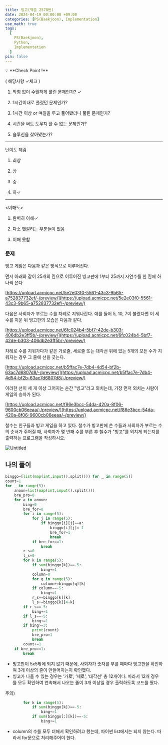 ```yaml
---
title: 빙고(백준 2578번)
date: 2024-04-19 00:00:00 +09:00
categories: [PS(Baekjoon), Implementation]
use_math: true
tags:
  [
    PS(Baekjoon),
    Python,
    Implementation
  ]
pin: false
---
```

<aside>
💡 **Check Point !**

( 해당사항 ✓체크 )

1. 막힘 없이 수월하게 풀린 문제인가? ✓

2. 1시간이내로 풀렸던 문제인가?

3. 1시간 이상 or 며칠을 두고 풀어봤더니 풀린 문제인가?

4. 시간을 써도 도무지 풀 수 없는 문제인가?

5. 솔루션을 찾아봤는가?

---

난이도 체감

1. 최상

2. 상

3. 중

4. 하✓

---

<이해도>

1. 완벽히 이해✓

2. 다소 헷갈리는 부분들이 있음

3. 이해 못함

</aside>

### 문제

빙고 게임은 다음과 같은 방식으로 이루어진다.

먼저 아래와 같이 25개의 칸으로 이루어진 빙고판에 1부터 25까지 자연수를 한 칸에 하나씩 쓴다

[https://upload.acmicpc.net/5e2e03f0-5561-43c3-9b65-a752837732ef/-/preview/](https://upload.acmicpc.net/5e2e03f0-5561-43c3-9b65-a752837732ef/-/preview/)

다음은 사회자가 부르는 수를 차례로 지워나간다. 예를 들어 5, 10, 7이 불렸다면 이 세 수를 지운 뒤 빙고판의 모습은 다음과 같다.

[https://upload.acmicpc.net/6fc024b4-5bf7-42de-b303-406db2e3ff5b/-/preview/](https://upload.acmicpc.net/6fc024b4-5bf7-42de-b303-406db2e3ff5b/-/preview/)

차례로 수를 지워가다가 같은 가로줄, 세로줄 또는 대각선 위에 있는 5개의 모든 수가 지워지는 경우 그 줄에 선을 긋는다.

[https://upload.acmicpc.net/b5ffac7e-7db4-4d54-bf2b-63ac7d6807d8/-/preview/](https://upload.acmicpc.net/b5ffac7e-7db4-4d54-bf2b-63ac7d6807d8/-/preview/)

이러한 선이 세 개 이상 그어지는 순간 "빙고"라고 외치는데, 가장 먼저 외치는 사람이 게임의 승자가 된다.

[https://upload.acmicpc.net/f86e3bcc-54da-420a-8f06-9600cb06eeaa/-/preview/](https://upload.acmicpc.net/f86e3bcc-54da-420a-8f06-9600cb06eeaa/-/preview/)

철수는 친구들과 빙고 게임을 하고 있다. 철수가 빙고판에 쓴 수들과 사회자가 부르는 수의 순서가 주어질 때, 사회자가 몇 번째 수를 부른 후 철수가 "빙고"를 외치게 되는지를 출력하는 프로그램을 작성하시오.

![Untitled](https://github.com/gihuni99/gihuni99.github.io/assets/90080065/36db57eb-7661-4e90-ba05-6c0eb7b768b8)

## 나의 풀이

```python
binggo=[list(map(int,input().split())) for _ in range(5)]
count=1
for _ in range(5):
    anoun=list(map(int,input().split()))
    bre_pro=0
    for a in anoun:
        bing=0
        bre_for=0
        for i in range(5):
            for j in range(5):
                if binggo[i][j]==a:
                    binggo[i][j]=-1
                    bre_for=1
                    break
            if bre_for==1:
                break
        r_s=0
        l_s=0
        for k in range(5):
            if sum(binggo[k])==-5:
                bing+=1
            column=0
            for q in range(5):
                column+=binggo[q][k]
            if column==-5:
                bing+=1
            r_s+=binggo[k][k]
            l_s+=binggo[k][4-k]
        if r_s==-5:
            bing+=1
        if l_s==-5:
            bing+=1
        if bing>=3:
            print(count)
            bre_pro=1
            break
        count+=1
    if bre_pro==1:
        break
```

- 빙고판이 5x5밖에 되지 않기 때문에, 사회자가 숫자를 부를 때마다 빙고판을 확인하여 3개 이상의 줄이 만들어지는지 확인했다.
- 빙고가 나올 수 있는 경우는 ‘가로’, ‘세로’, ‘대각선’ 총 12개이다. 따라서 12개 경우를 모두 확인하여 연속해서 나오는 줄이 3개 이상일 경우 출력하도록 코드를 짰다.

주의)

```python
        for k in range(5):
            if sum(binggo[k])==-5:
                bing+=1
            if sum(binggo[:][k])==-5:
                bing+=1
```

- column의 수를 모두 더해서 확인하려고 했는데, 파이썬 list에서는 되지 않는다. 따라서 for문으로 처리해주어야 한다.